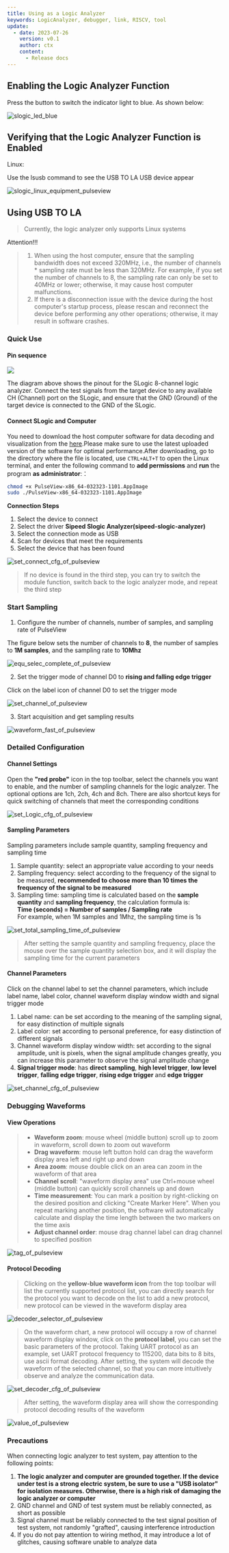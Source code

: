 ```yaml
---
title: Using as a Logic Analyzer
keywords: LogicAnalyzer, debugger, link, RISCV, tool
update:
  - date: 2023-07-26
    version: v0.1
    author: ctx
    content:
      - Release docs
---
```


## Enabling the Logic Analyzer Function

Press the button to switch the indicator light to blue. As shown below:

![slogic_led_blue](./../../../zh/logic_analyzer/combo8/assets/use_logic_function/slogic_led_blue.png)

## Verifying that the Logic Analyzer Function is Enabled

Linux:

Use the lsusb command to see the USB TO LA USB device appear

![slogic_linux_equipment_pulseview](./../../../zh/logic_analyzer/combo8/assets/use_logic_function/slogic_linux_equipment_pulseview.png)

## Using USB TO LA

> Currently, the logic analyzer only supports Linux systems

Attention!!!

> 1. When using the host computer, ensure that the sampling bandwidth does not exceed 320MHz, i.e., the number of channels * sampling rate must be less than 320MHz. For example, if you set the number of channels to 8, the sampling rate can only be set to 40MHz or lower; otherwise, it may cause host computer malfunctions.
> 2. If there is a disconnection issue with the device during the host computer's startup process, please rescan and reconnect the device before performing any other operations; otherwise, it may result in software crashes.

### Quick Use

#### Pin sequence

![](./../../../zh/logic_analyzer/combo8/assets/use_logic_function/slogic_line_order.png)

The diagram above shows the pinout for the SLogic 8-channel logic analyzer. Connect the test signals from the target device to any available CH (Channel) port on the SLogic, and ensure that the GND (Ground) of the target device is connected to the GND of the SLogic.

#### Connect SLogic and Computer

You need to download the host computer software for data decoding and visualization from the [here](https://dl.sipeed.com/shareURL/SLogic/SLogic_combo_8/4_application/PulseView).Please make sure to use the latest uploaded version of the software for optimal performance.After downloading, go to the directory where the file is located, use `CTRL+ALT+T` to open the Linux terminal, and enter the following command to **add permissions** and **run** the program **as administrator**:：

```bash
chmod +x PulseView-x86_64-032323-1101.AppImage
sudo ./PulseView-x86_64-032323-1101.AppImage
```
**Connection Steps**
1.  Select the device to connect
2.  Select the driver **Sipeed Slogic Analyzer(sipeed-slogic-analyzer)**
3.  Select the connection mode as USB
4.  Scan for devices that meet the requirements
5.  Select the device that has been found

![set_connect_cfg_of_pulseview](./../../../zh/logic_analyzer/combo8/assets/use_logic_function/set_connect_cfg_of_pulseview.png)

> If no device is found in the third step, you can try to switch the module function, switch back to the logic analyzer mode, and repeat the third step

### Start Sampling

1. Configure the number of channels, number of samples, and sampling rate of PulseView

The figure below sets the number of channels to **8**, the number of samples to **1M samples**, and the sampling rate to **10Mhz**

![equ_selec_complete_of_pulseview](./../../../zh/logic_analyzer/combo8/assets/use_logic_function/equ_selec_complete_of_pulseview.png)

2. Set the trigger mode of channel D0 to **rising and falling edge trigger**

Click on the label icon of channel D0 to set the trigger mode

![set_channel_of_pulseview](./../../../zh/logic_analyzer/combo8/assets/use_logic_function/set_channel_of_pulseview.png)

3. Start acquisition and get sampling results

![waveform_fast_of_pulseview](./../../../zh/logic_analyzer/combo8/assets/use_logic_function/waveform_fast_of_pulseview.png)

### Detailed Configuration

#### Channel Settings

Open the **"red probe"** icon in the top toolbar, select the channels you want to enable, and the number of sampling channels for the logic analyzer. The optional options are 1ch, 2ch, 4ch and 8ch. There are also shortcut keys for quick switching of channels that meet the corresponding conditions


![set_Logic_cfg_of_pulseview](./../../../zh/logic_analyzer/combo8/assets/use_logic_function/set_Logic_cfg_of_pulseview.png)

#### Sampling Parameters

Sampling parameters include sample quantity, sampling frequency and sampling time

1.  Sample quantity: select an appropriate value according to your needs
2.  Sampling frequency: select according to the frequency of the signal to be measured, **recommended to choose more than 10 times the frequency of the signal to be measured**
3.  Sampling time: sampling time is calculated based on the **sample quantity** and **sampling frequency**, the calculation formula is:</br>**Time (seconds) = Number of samples / Sampling rate**</br>For example, when 1M samples and 1Mhz, the sampling time is 1s

![set_total_sampling_time_of_pulseview](./../../../zh/logic_analyzer/combo8/assets/use_logic_function/set_total_sampling_time_of_pulseview.png)

> After setting the sample quantity and sampling frequency, place the mouse over the sample quantity selection box, and it will display the sampling time for the current parameters

#### Channel Parameters

Click on the channel label to set the channel parameters, which include label name, label color, channel waveform display window width and signal trigger mode

1. Label name: can be set according to the meaning of the sampling signal, for easy distinction of multiple signals
2. Label color: set according to personal preference, for easy distinction of different signals
3. Channel waveform display window width: set according to the signal amplitude, unit is pixels, when the signal amplitude changes greatly, you can increase this parameter to observe the signal amplitude change
4. **Signal trigger mode**: has **direct sampling**, **high level trigger**, **low level trigger**, **falling edge trigger**, **rising edge trigger** and **edge trigger**

![set_channel_cfg_of_pulseview](./../../../zh/logic_analyzer/combo8/assets/use_logic_function/set_channel_cfg_of_pulseview.png)

### Debugging Waveforms

#### View Operations

> -   **Waveform zoom**: mouse wheel (middle button) scroll up to zoom in waveform, scroll down to zoom out waveform
> -   **Drag waveform**: mouse left button hold can drag the waveform display area left and right up and down
> -   **Area zoom**: mouse double click on an area can zoom in the waveform of that area
> -   **Channel scroll**: "waveform display area" use Ctrl+mouse wheel (middle button) can quickly scroll channels up and down
> -   **Time measurement**: You can mark a position by right-clicking on the desired position and clicking "Create Marker Here". When you repeat marking another position, the software will automatically calculate and display the time length between the two markers on the time axis
> -   **Adjust channel order**: mouse drag channel label can drag channel to specified position

![tag_of_pulseview](./../../../zh/logic_analyzer/combo8/assets/use_logic_function/tag_of_pulseview.png)

#### Protocol Decoding

> Clicking on the **yellow-blue waveform icon** from the top toolbar will list the currently supported protocol list, you can directly search for the protocol you want to decode on the list to add a new protocol, new protocol can be viewed in the waveform display area

![decoder_selector_of_pulseview](./../../../zh/logic_analyzer/combo8/assets/use_logic_function/decoder_selector_of_pulseview.png)

> On the waveform chart, a new protocol will occupy a row of channel waveform display window, click on the **protocol label**, you can set the basic parameters of the protocol. Taking UART protocol as an example, set UART protocol frequency to 115200, data bits to 8 bits, use ascii format decoding. After setting, the system will decode the waveform of the selected channel, so that you can more intuitively observe and analyze the communication data.

![set_decoder_cfg_of_pulseview](./../../../zh/logic_analyzer/combo8/assets/use_logic_function/set_decoder_cfg_of_pulseview.png)

> After setting, the waveform display area will show the corresponding protocol decoding results of the waveform

![value_of_pulseview](./../../../zh/logic_analyzer/combo8/assets/use_logic_function/value_of_pulseview.png)

### Precautions

When connecting logic analyzer to test system, pay attention to the following points:

1. **The logic analyzer and computer are grounded together. If the device under test is a strong electric system, be sure to use a "USB isolator" for isolation measures. Otherwise, there is a high risk of damaging the logic analyzer or computer**
2. GND channel and GND of test system must be reliably connected, as short as possible
3. Signal channel must be reliably connected to the test signal position of test system, not randomly "grafted", causing interference introduction
4. If you do not pay attention to wiring method, it may introduce a lot of glitches, causing software unable to analyze data
